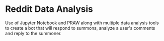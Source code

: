 # Reddit Data Analysis

Use of Jupyter Notebook and PRAW along with multiple data analysis tools to create a bot that will respond to summons, analyze a user's comments and reply to the summoner.
